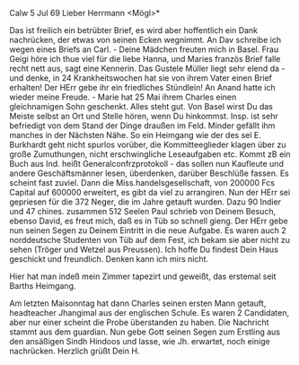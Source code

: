  Calw 5 Jul 69
Lieber Herrmann <Mögl>*

Das ist freilich ein betrübter Brief, es wird aber hoffentlich ein Dank nachrücken, der etwas von seinen Ecken wegnimmt. An Dav schreibe ich wegen eines Briefs an Carl. - Deine Mädchen freuten mich in Basel. Frau Geigi höre ich thue viel für die liebe Hanna, und Maries französ Brief falle recht nett aus, sagt eine Kennerin. Das Gustele Müller liegt sehr elend da - und denke, in 24 Krankheitswochen hat sie von ihrem Vater einen Brief erhalten! Der HErr gebe ihr ein friedliches Stündlein! An Anand hatte ich wieder meine Freude. - Marie hat 25 Mai ihrem Charles einen gleichnamigen Sohn geschenkt. Alles steht gut. Von Basel wirst Du das Meiste selbst an Ort und Stelle hören, wenn Du hinkommst. Insp. ist sehr befriedigt von dem Stand der Dinge draußen im Feld. Minder gefällt ihm manches in der Nächsten Nähe. So ein Heimgang wie der des sel E. Burkhardt geht nicht spurlos vorüber, die Kommitteeglieder klagen über zu große Zumuthungen, nicht erschwingliche Leseaufgaben etc. Kommt zB ein Buch aus Ind. heißt Generalconfrzprotokoll - das sollen nun Kaufleute und andere Geschäftsmänner lesen, überdenken, darüber Beschlüße fassen. Es scheint fast zuviel. Dann die Miss.handelsgesellschaft, von 200000 Fcs Capital auf 600000 erweitert, es gibt da viel zu arrangiren. Nun der HErr sei gepriesen für die 372 Neger, die im Jahre getauft wurden. Dazu 90 Indier und 47 chines. zusammen 512 Seelen 
Paul schrieb von Deinem Besuch, ebenso David, es freut mich, daß es in Tüb so schnell gieng. Der HErr gebe nun seinen Segen zu Deinem Eintritt in die neue Aufgabe. Es waren auch 2 norddeutsche Studenten von Tüb auf dem Fest, ich bekam sie aber nicht zu sehen (Tröger und Wetzel aus Preussen). Ich hoffe Du findest Dein Haus geschickt und freundlich. Denken kann ich mirs nicht.

Hier hat man indeß mein Zimmer tapezirt und geweißt, das erstemal seit Barths Heimgang.

Am letzten Maisonntag hat dann Charles seinen ersten Mann getauft, headteacher Jhangimal aus der englischen Schule. Es waren 2 Candidaten, aber nur einer scheint die Probe überstanden zu haben. Die Nachricht stammt aus dem guardian. Nun gebe Gott seinen Segen zum Erstling aus den ansäßigen Sindh Hindoos und lasse, wie Jh. erwartet, noch einige nachrücken. 
 Herzlich grüßt Dein H.
